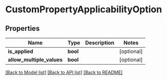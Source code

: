 # CustomPropertyApplicabilityOption

## Properties
Name | Type | Description | Notes
------------ | ------------- | ------------- | -------------
**is_applied** | **bool** |  | [optional] 
**allow_multiple_values** | **bool** |  | [optional] 

[[Back to Model list]](../README.md#documentation-for-models) [[Back to API list]](../README.md#documentation-for-api-endpoints) [[Back to README]](../README.md)


